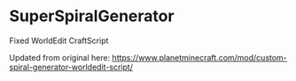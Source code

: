 # SuperSpiralGenerator
Fixed WorldEdit CraftScript

Updated from original here: https://www.planetminecraft.com/mod/custom-spiral-generator-worldedit-script/
